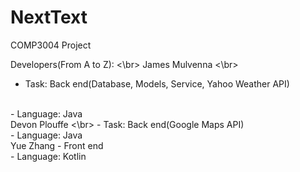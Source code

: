 # NextText
COMP3004 Project

Developers(From A to Z): 
<\br>
James Mulvenna 
<\br>
  - Task: Back end(Database, Models, Service, Yahoo Weather API)
<br />
  - Language: Java
<br />
Devon Plouffe
<\br>
 - Task: Back end(Google Maps API)
<br />
 - Language: Java
<br />
Yue Zhang 
  - Front end
<br />
  - Language: Kotlin
